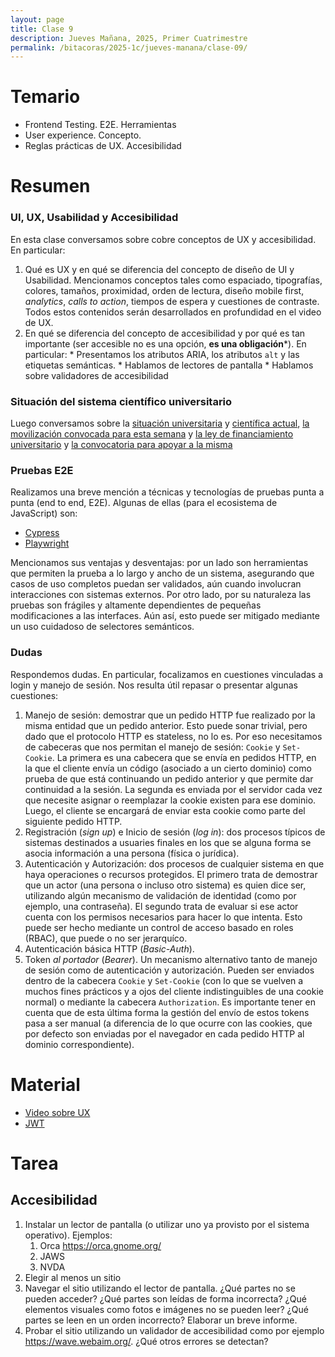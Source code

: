 ```yaml
---
layout: page
title: Clase 9
description: Jueves Mañana, 2025, Primer Cuatrimestre
permalink: /bitacoras/2025-1c/jueves-manana/clase-09/
---
```


# Temario

 * Frontend Testing. E2E. Herramientas
 * User experience. Concepto.
 * Reglas prácticas de UX. Accesibilidad

# Resumen

### UI, UX, Usabilidad y Accesibilidad

En esta clase conversamos sobre cobre conceptos de UX y accesibilidad. En particular:

  1. Qué es UX y en qué se diferencia del concepto de diseño de UI y Usabilidad. Mencionamos conceptos tales como espaciado, tipografías, colores, tamaños, proximidad, orden de lectura, diseño mobile first, _analytics_, _calls to action_, tiempos de espera y cuestiones de contraste. Todos estos contenidos serán desarrollados en profundidad en el video de UX.
  2. En qué se diferencia del concepto de accesibilidad y por qué es tan importante (ser accesible no es una opción, **es una obligación***). En particular:
    * Presentamos los atributos ARIA, los atributos `alt` y las etiquetas semánticas.
    * Hablamos de lectores de pantalla
    * Hablamos sobre validadores de accesibilidad

### Situación del sistema científico universitario

Luego conversamos sobre la [situación universitaria](https://www.cin.edu.ar/en-el-problema-universitario-esta-en-juego-el-futuro-de-la-nacion/) y [científica actual](https://www.cin.edu.ar/sin-respuesta-ni-plan-para-la-ciencia-del-pais/), [la movilización convocada para esta semana](https://www.infobae.com/educacion/2025/06/23/las-universidades-publicas-se-movilizan-el-jueves-en-todo-el-pais-para-reclamar-por-la-ley-de-financiamiento-y-habra-paro-docente/) y [la ley de financiamiento universitario](https://www.cin.edu.ar/hacia-un-nuevo-proyecto-de-ley-de-financiamiento-universitario/) y [la convocatoria para apoyar a la misma](https://www.cin.edu.ar/yo-apoyo-la-ley-de-financiamiento-universitario/)


### Pruebas E2E

Realizamos una breve mención a técnicas y tecnologías de pruebas punta a punta (end to end, E2E). Algunas de ellas (para el ecosistema de JavaScript) son:

  * [Cypress](https://www.cypress.io/)
  * [Playwright](https://playwright.dev/)

Mencionamos sus ventajas y desventajas: por un lado son herramientas que permiten la prueba a lo largo y ancho de un sistema, asegurando que casos de uso completos puedan ser validados, aún cuando involucran interacciones con sistemas externos. Por otro lado, por su naturaleza las pruebas son frágiles y altamente dependientes de pequeñas modificaciones a las interfaces. Aún así, esto puede ser mitigado mediante un uso cuidadoso de selectores semánticos.


### Dudas

Respondemos dudas. En particular, focalizamos en cuestiones vinculadas a login y manejo de sesión. Nos resulta útil repasar o presentar algunas cuestiones:

  1. Manejo de sesión: demostrar que un pedido HTTP fue realizado por la misma entidad que un pedido anterior. Esto puede sonar trivial, pero dado que el protocolo HTTP es stateless, no lo es. Por eso necesitamos de cabeceras que nos permitan el manejo de sesión: `Cookie` y `Set-Cookie`. La primera es una cabecera que se envía en pedidos HTTP, en la que el cliente envía un código (asociado a un cierto dominio) como prueba de que está continuando un pedido anterior y que permite dar continuidad a la sesión. La segunda es enviada por el servidor cada vez que necesite asignar o reemplazar la cookie existen para ese dominio. Luego, el cliente se encargará de enviar esta cookie como parte del siguiente pedido HTTP.
  2. Registración (_sign up_) e Inicio de sesión (_log in_): dos procesos típicos de sistemas destinados a usuaries finales en los que se alguna forma se asocia información a una persona (física o jurídica).
  3. Autenticación y Autorización: dos procesos de cualquier sistema en que haya operaciones o recursos protegidos. El primero trata de demostrar que un actor (una persona o incluso otro sistema) es quien dice ser, utilizando algún mecanismo de validación de identidad (como por ejemplo, una contraseña). El segundo trata de evaluar si ese actor cuenta con los permisos necesarios para hacer lo que intenta. Esto puede ser hecho mediante un control de acceso basado en roles (RBAC), que puede o no ser jerarquíco.
  4. Autenticación básica HTTP (_Basic-Auth_).
  5. Token _al portador_ (_Bearer_). Un mecanismo alternativo tanto de manejo de sesión como de autenticación y autorización. Pueden ser enviados dentro de la cabecera `Cookie` y `Set-Cookie` (con lo que se vuelven a muchos fines prácticos y a ojos del cliente indistinguibles de una cookie normal) o mediante la cabecera `Authorization`. Es importante tener en cuenta que de esta última forma la gestión del envío de estos tokens pasa a ser manual (a diferencia de lo que ocurre con las cookies, que por defecto son enviadas por el navegador en cada pedido HTTP al dominio correspondiente).


# Material

* [Video sobre UX](https://www.youtube.com/watch?v=78l4oTU6AfA)
* [JWT](https://jwt.io/)

# Tarea

## Accesibilidad

1. Instalar un lector de pantalla (o utilizar uno ya provisto por el sistema operativo). Ejemplos:
   1. Orca https://orca.gnome.org/
   2. JAWS
   3. NVDA
2. Elegir al menos un sitio
3. Navegar el sitio utilizando el lector de pantalla. ¿Qué partes no se pueden acceder? ¿Qué partes son leídas de forma incorrecta? ¿Qué elementos visuales como fotos e imágenes no se pueden leer? ¿Qué partes se leen en un orden incorrecto? Elaborar un breve informe.
4. Probar el sitio utilizando un validador de accesibilidad como por ejemplo https://wave.webaim.org/. ¿Qué otros errores se detectan?